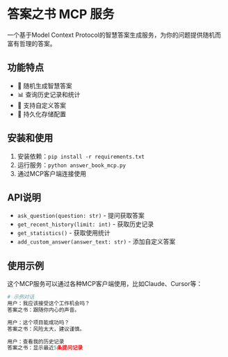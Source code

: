 # 答案之书 MCP 服务

一个基于Model Context Protocol的智慧答案生成服务，为你的问题提供随机而富有哲理的答案。

## 功能特点

- 🎯 随机生成智慧答案
- 📊 查询历史记录和统计
- 🎨 支持自定义答案
- 💾 持久化存储配置

## 安装和使用

1. 安装依赖：`pip install -r requirements.txt`
2. 运行服务：`python answer_book_mcp.py`
3. 通过MCP客户端连接使用

## API说明

- `ask_question(question: str)` - 提问获取答案
- `get_recent_history(limit: int)` - 获取历史记录
- `get_statistics()` - 获取使用统计
- `add_custom_answer(answer_text: str)` - 添加自定义答案

## 使用示例
这个MCP服务可以通过各种MCP客户端使用，比如Claude、Cursor等：

```python
# 示例对话
用户：我应该接受这个工作机会吗？
答案之书：跟随你内心的声音。

用户：这个项目能成功吗？
答案之书：风险太大，建议谨慎。

用户：查看我的历史记录
答案之书：显示最近5条提问记录
```
